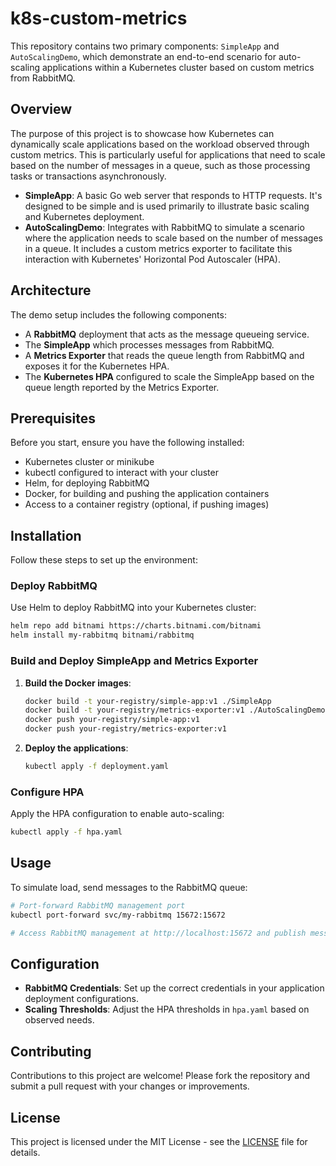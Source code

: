 # k8s-custom-metrics

This repository contains two primary components: `SimpleApp` and `AutoScalingDemo`, which demonstrate an end-to-end scenario for auto-scaling applications within a Kubernetes cluster based on custom metrics from RabbitMQ.

## Overview

The purpose of this project is to showcase how Kubernetes can dynamically scale applications based on the workload observed through custom metrics. This is particularly useful for applications that need to scale based on the number of messages in a queue, such as those processing tasks or transactions asynchronously.

- **SimpleApp**: A basic Go web server that responds to HTTP requests. It's designed to be simple and is used primarily to illustrate basic scaling and Kubernetes deployment.
- **AutoScalingDemo**: Integrates with RabbitMQ to simulate a scenario where the application needs to scale based on the number of messages in a queue. It includes a custom metrics exporter to facilitate this interaction with Kubernetes' Horizontal Pod Autoscaler (HPA).

## Architecture

The demo setup includes the following components:
- A **RabbitMQ** deployment that acts as the message queueing service.
- The **SimpleApp** which processes messages from RabbitMQ.
- A **Metrics Exporter** that reads the queue length from RabbitMQ and exposes it for the Kubernetes HPA.
- The **Kubernetes HPA** configured to scale the SimpleApp based on the queue length reported by the Metrics Exporter.

## Prerequisites

Before you start, ensure you have the following installed:
- Kubernetes cluster or minikube
- kubectl configured to interact with your cluster
- Helm, for deploying RabbitMQ
- Docker, for building and pushing the application containers
- Access to a container registry (optional, if pushing images)

## Installation

Follow these steps to set up the environment:

### Deploy RabbitMQ

Use Helm to deploy RabbitMQ into your Kubernetes cluster:

```bash
helm repo add bitnami https://charts.bitnami.com/bitnami
helm install my-rabbitmq bitnami/rabbitmq
```

### Build and Deploy SimpleApp and Metrics Exporter

1. **Build the Docker images**:
    ```bash
    docker build -t your-registry/simple-app:v1 ./SimpleApp
    docker build -t your-registry/metrics-exporter:v1 ./AutoScalingDemo
    docker push your-registry/simple-app:v1
    docker push your-registry/metrics-exporter:v1
    ```

2. **Deploy the applications**:
    ```bash
    kubectl apply -f deployment.yaml
    ```

### Configure HPA

Apply the HPA configuration to enable auto-scaling:

```bash
kubectl apply -f hpa.yaml
```

## Usage

To simulate load, send messages to the RabbitMQ queue:

```bash
# Port-forward RabbitMQ management port
kubectl port-forward svc/my-rabbitmq 15672:15672

# Access RabbitMQ management at http://localhost:15672 and publish messages to the 'hello' queue.
```

## Configuration

- **RabbitMQ Credentials**: Set up the correct credentials in your application deployment configurations.
- **Scaling Thresholds**: Adjust the HPA thresholds in `hpa.yaml` based on observed needs.

## Contributing

Contributions to this project are welcome! Please fork the repository and submit a pull request with your changes or improvements.

## License

This project is licensed under the MIT License - see the [LICENSE](LICENSE) file for details.
